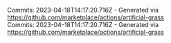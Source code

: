 Commits: 2023-04-18T14:17:20.716Z - Generated via https://github.com/marketplace/actions/artificial-grass
<br>
Commits: 2023-04-18T14:17:20.716Z - Generated via https://github.com/marketplace/actions/artificial-grass
<br>
